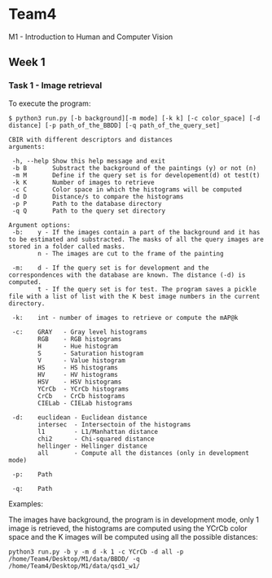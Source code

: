 # Team4

M1 - Introduction to Human and Computer Vision

## Week 1

### Task 1 - Image retrieval

To execute the program:

```
$ python3 run.py [-b background][-m mode] [-k k] [-c color_space] [-d distance] [-p path_of_the_BBDD] [-q path_of_the_query_set]
```
```
CBIR with different descriptors and distances
arguments:

 -h, --help Show this help message and exit
 -b B       Substract the background of the paintings (y) or not (n)
 -m M       Define if the query set is for developement(d) ot test(t)
 -k K       Number of images to retrieve
 -c C       Color space in which the histograms will be computed
 -d D       Distance/s to compare the histograms
 -p P       Path to the database directory
 -q Q       Path to the query set directory
```
```
Argument options:
 -b:    y - If the images contain a part of the background and it has to be estimated and substracted. The masks of all the query images are stored in a folder called masks.
        n - The images are cut to the frame of the painting
        
 -m:    d - If the query set is for development and the correspondences with the database are known. The distance (-d) is computed.
        t - If the query set is for test. The program saves a pickle file with a list of list with the K best image numbers in the current directory.
        
 -k:    int - number of images to retrieve or compute the mAP@k
 
 -c:    GRAY   - Gray level histograms
        RGB    - RGB histograms
        H      - Hue histogram
        S      - Saturation histogram
        V      - Value histogram
        HS     - HS histograms
        HV     - HV histograms
        HSV    - HSV histograms
        YCrCb  - YCrCb histograms
        CrCb   - CrCb histograms
        CIELab - CIELab histograms
        
 -d:    euclidean - Euclidean distance
        intersec  - Intersectoin of the histograms
        l1        - L1/Manhattan distance
        chi2      - Chi-squared distance
        hellinger - Hellinger distance
        all       - Compute all the distances (only in development mode)
        
 -p:    Path
 
 -q:    Path
```
Examples:

The images have background, the program is in development mode, only 1 image is retrieved, the histograms are computed using the YCrCb color space and the K images will be computed using all the possible distances:

```
python3 run.py -b y -m d -k 1 -c YCrCb -d all -p /home/Team4/Desktop/M1/data/BBDD/ -q /home/Team4/Desktop/M1/data/qsd1_w1/
```

